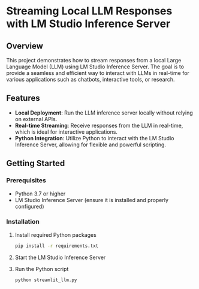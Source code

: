 # Streaming Local LLM Responses with LM Studio Inference Server

## Overview

This project demonstrates how to stream responses from a local Large Language Model (LLM) using LM Studio Inference Server. The goal is to provide a seamless and efficient way to interact with LLMs in real-time for various applications such as chatbots, interactive tools, or research.

## Features

- **Local Deployment**: Run the LLM inference server locally without relying on external APIs.
- **Real-time Streaming**: Receive responses from the LLM in real-time, which is ideal for interactive applications.
- **Python Integration**: Utilize Python to interact with the LM Studio Inference Server, allowing for flexible and powerful scripting.

## Getting Started

### Prerequisites

- Python 3.7 or higher
- LM Studio Inference Server (ensure it is installed and properly configured)

### Installation

1. Install required Python packages

   ```bash
   pip install -r requirements.txt
2. Start the LM Studio Inference Server

3. Run the Python script
   ```bash
   python streamlit_llm.py
